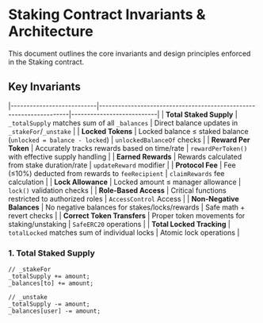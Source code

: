 # Staking Contract Invariants & Architecture

This document outlines the core invariants and design principles enforced in the Staking contract.

## Key Invariants

                
|---------------------------|--------------------------------------------------------------------|---------------------------|
| **Total Staked Supply**     | `_totalSupply` matches sum of all `_balances`                      | Direct balance updates in `_stakeFor`/`_unstake`        |
| **Locked Tokens**           | Locked balance ≤ staked balance (`unlocked = balance - locked`)    | `unlockedBalanceOf`             checks                                                                                             |
| **Reward Per Token**        | Accurately tracks rewards based on time/rate                       | `rewardPerToken()` with effective supply handling                                                                                    |
| **Earned Rewards**          | Rewards calculated from stake duration/rate                        | `updateReward` modifier                                                                                           |
| **Protocol Fee**            | Fee (≤10%) deducted from rewards to `feeRecipient`                 | `claimRewards` fee calculation                                                                                        |
| **Lock Allowance**          | Locked amount ≤ manager allowance                                  | `lock()` validation checks                                                                                             |
| **Role-Based Access**       | Critical functions restricted to authorized roles                  | `AccessControl`  Access                                                                                             |
| **Non-Negative Balances**   | No negative balances for stakes/locks/rewards                      | Safe math + revert checks                                                                                             |
| **Correct Token Transfers** | Proper token movements for staking/unstaking                       | `SafeERC20`           operations                                                                                         |
| **Total Locked Tracking**   | `totalLocked` matches sum of individual locks                      | Atomic lock operations                                                                                         |


### 1. Total Staked Supply

```solidity
// _stakeFor
_totalSupply += amount;
_balances[to] += amount;

// _unstake
_totalSupply -= amount;
_balances[user] -= amount;
